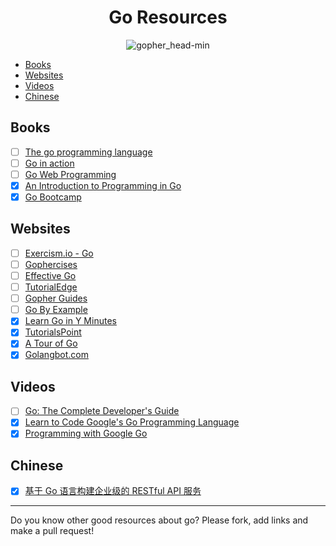 <h1 align="center">Go Resources</h1>

<p align="center"> 
  <img src="https://user-images.githubusercontent.com/11765228/48174695-01aa0100-e344-11e8-8b31-5e6f05b84184.png" alt="gopher_head-min">
</p>

- [Books](#books)
- [Websites](#websites)
- [Videos](#videos)
- [Chinese](#chinese)

## Books

- [ ] [The go programming language](https://www.gopl.io)
- [ ] [Go in action](https://www.manning.com/books/go-in-action)
- [ ] [Go Web Programming](https://www.manning.com/books/go-web-programming)
- [x] [An Introduction to Programming in Go](https://www.golang-book.com/books/intro)
- [x] [Go Bootcamp](http://www.golangbootcamp.com/book/)

## Websites

- [ ] [Exercism.io - Go](http://exercism.io/languages/go)
- [ ] [Gophercises](https://gophercises.com)
- [ ] [Effective Go](https://golang.org/doc/effective_go.html)
- [ ] [TutorialEdge](https://tutorialedge.net/course/golang/)
- [ ] [Gopher Guides](https://www.gopherguides.com/)
- [ ] [Go By Example](https://gobyexample.com/)
- [x] [Learn Go in Y Minutes](https://learnxinyminutes.com/docs/go/)
- [x] [TutorialsPoint](https://www.tutorialspoint.com/go/)
- [x] [A Tour of Go](https://tour.golang.org/)
- [x] [Golangbot.com](https://golangbot.com/learn-golang-series/)

## Videos

- [ ] [Go: The Complete Developer's Guide](https://www.udemy.com/go-the-complete-developers-guide)
- [x] [Learn to Code Google's Go Programming Language](http://bit.ly/2DMm6S7)
- [x] [Programming with Google Go](https://goo.gl/Y1r1bA)

## Chinese

- [x] [基于 Go 语言构建企业级的 RESTful API 服务](https://juejin.im/book/5b0778756fb9a07aa632301e)

---

Do you know other good resources about go? Please fork, add links and make a pull request!
